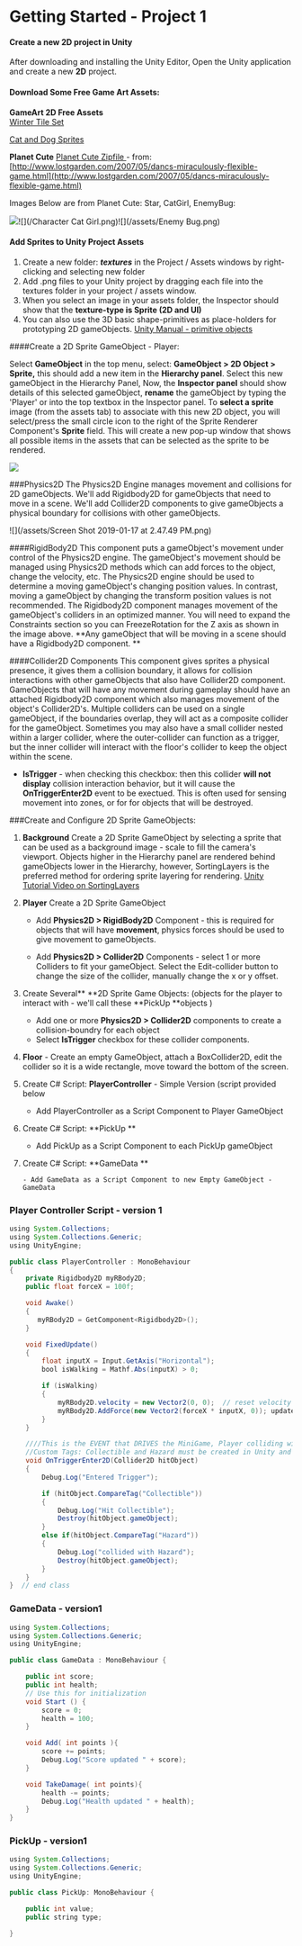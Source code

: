 # Getting Started - Project 1

#### Create a new 2D project in Unity

After downloading and installing the Unity Editor, Open the Unity application and create a new **2D** project.

#### Download Some Free Game Art Assets:

**GameArt 2D Free Assets**  
[Winter Tile Set](https://www.gameart2d.com/winter-platformer-game-tileset.html)

[Cat and Dog Sprites](https://www.gameart2d.com/cat-and-dog-free-sprites.html)

**Planet Cute** [Planet Cute Zipfile ](https://utdallas.box.com/v/planet-cute-zipfile) - from: [http://www.lostgarden.com/2007/05/dancs-miraculously-flexible-game.html](http://www.lostgarden.com/2007/05/dancs-miraculously-flexible-game.html)

Images Below are from Planet Cute: Star, CatGirl, EnemyBug:

![](/star.png)![](/Character Cat Girl.png)![](/assets/Enemy Bug.png)

#### Add Sprites to Unity Project Assets

1. Create a new folder: _**textures**_ in the Project / Assets windows by right-clicking and selecting new folder 
2. Add .png files to your Unity project by dragging each file into the textures folder in your project / assets window. 
3. When you select an image in your assets folder, the Inspector should show that the **texture-type is Sprite \(2D and UI\)**
4.  You can also use the 3D basic shape-primitives as place-holders for prototyping 2D gameObjects.  [Unity Manual - primitive objects](https://docs.unity3d.com/Manual/PrimitiveObjects.html)

####Create a 2D Sprite GameObject - Player:

Select **GameObject** in the top menu, select: **GameObject &gt; 2D Object &gt; Sprite,** this should add a new item in the **Hierarchy panel**.  Select this new gameObject in the Hierarchy Panel,  Now, the **Inspector panel** should show details of this selected gameObject, **rename** the gameObject by typing the 'Player' or  into the top textbox in the Inspector panel. To **select a sprite** image \(from the assets tab\) to associate with this new 2D object, you will select/press the small circle icon to the right of the Sprite Renderer Component's **Sprite** field. This will create a new pop-up window that shows all possible items in the assets that can be selected as the sprite to be rendered.  

![](/assets/SelectSpriteImg.png)

###Physics2D
The Physics2D Engine manages movement and collisions for 2D gameObjects.  We'll add Rigidbody2D for gameObjects that need to move in a scene.  We'll add Collider2D components to give gameObjects a physical boundary for collisions with other gameObjects.

![](/assets/Screen Shot 2019-01-17 at 2.47.49 PM.png)

####RigidBody2D
This component puts a gameObject's movement under control of the Physics2D engine.  The gameObject's movement should be managed using Physics2D methods which can add forces to the object, change the velocity, etc.  The Physics2D engine should be used to determine a moving gameObject's changing position values. In contrast, moving a gameObject by changing the transform position values is not recommended.  The Rigidbody2D component manages movement of the gameObject's colliders in an optimized manner. You will need to expand the Constraints section so you can FreezeRotation for the Z axis as shown in the image above.
**Any gameObject that will be moving in a scene should have a Rigidbody2D component. **

####Collider2D Components
This component gives sprites a physical presence, it gives them a collision boundary, it allows for collision interactions with other gameObjects that also have Collider2D component.  GameObjects that will have any movement during gameplay should have an attached Rigidbody2D component which also manages movement of the object's Collider2D's.  Multiple colliders can be used on a single gameObject, if the boundaries overlap, they will act as a composite collider for the gameObject.  Sometimes you may also have a small collider nested within a larger collider, where the outer-collider can function as a trigger, but the inner collider will interact with the floor's collider to keep the object within the scene.

* **IsTrigger** - when checking this checkbox: then this collider **will not display** collision interaction behavior, but it will cause the **OnTriggerEnter2D** event to be exectued. This is often used for sensing movement into zones, or for for objects that will be destroyed.   

###Create and Configure 2D Sprite GameObjects:

1. **Background** Create a 2D Sprite GameObject by selecting a sprite that can be used as a background image - scale to fill the camera's viewport. Objects higher in the Hierarchy panel are rendered behind gameObjects lower in the Hierarchy, however, SortingLayers is the preferred method for ordering sprite layering for rendering. [Unity Tutorial Video on SortingLayers](https://unity3d.com/learn/tutorials/topics/2d-game-creation/sorting-layers)

2. **Player** Create a 2D Sprite GameObject
    * Add **Physics2D &gt; RigidBody2D** Component - this is required for objects that will have **movement**, physics forces should be used to give movement to gameObjects.
    
    * Add **Physics2D &gt; Collider2D** Components - select 1 or more Colliders to fit your gameObject.  Select the Edit-collider button to change the size of the collider, manually change the x or y offset.
   
3. Create Several** **2D Sprite Game Objects: \(objects for the player to interact with - we'll call these **PickUp **objects \)

   * Add one or more **Physics2D &gt; Collider2D** components to create a collision-boundry for each object
   * Select **IsTrigger** checkbox for these collider components.

4. **Floor** - Create an empty GameObject, attach a  BoxCollider2D, edit the collider so it is a wide rectangle, move toward the bottom of the screen.

5. Create C\# Script:  **PlayerController** - Simple Version \(script provided below

     - Add PlayerController as a Script Component to Player GameObject  

6. Create C\# Script:  **PickUp **
    - Add PickUp as a Script Component to each PickUp gameObject

7.  Create C\# Script: **GameData **

        - Add GameData as a Script Component to new Empty GameObject - GameData

### Player Controller Script - version 1

```java
using System.Collections;
using System.Collections.Generic;
using UnityEngine;

public class PlayerController : MonoBehaviour
{
    private Rigidbody2D myRBody2D;
    public float forceX = 100f;

    void Awake()   
    {
       myRBody2D = GetComponent<Rigidbody2D>();
    }

    void FixedUpdate()
    {
        float inputX = Input.GetAxis("Horizontal");
        bool isWalking = Mathf.Abs(inputX) > 0;

        if (isWalking)
        {
            myRBody2D.velocity = new Vector2(0, 0);  // reset velocity to 0
            myRBody2D.AddForce(new Vector2(forceX * inputX, 0)); update x component velocity by adding a force, nothing happens to y velocity
        }
    }

    ////This is the EVENT that DRIVES the MiniGame, Player colliding with Pickup Objects
    //Custom Tags: Collectible and Hazard must be created in Unity and added to the PickUp objects.
    void OnTriggerEnter2D(Collider2D hitObject)
    {
        Debug.Log("Entered Trigger");

        if (hitObject.CompareTag("Collectible"))
        {
            Debug.Log("Hit Collectible");
            Destroy(hitObject.gameObject);
        }
        else if(hitObject.CompareTag("Hazard"))
        {
            Debug.Log("collided with Hazard");
            Destroy(hitObject.gameObject);
        }
    }
}  // end class
```

### GameData - version1

```java
using System.Collections;
using System.Collections.Generic;
using UnityEngine;

public class GameData : MonoBehaviour {

    public int score;
    public int health;
    // Use this for initialization
    void Start () {
        score = 0;
        health = 100;
    }

    void Add( int points ){
        score += points;
        Debug.Log("Score updated " + score);
    }

    void TakeDamage( int points){
        health -= points;
        Debug.Log("Health updated " + health);
    }
}
```

### PickUp - version1

```java
using System.Collections;
using System.Collections.Generic;
using UnityEngine;

public class PickUp: MonoBehaviour {

    public int value;
    public string type;

}
```



